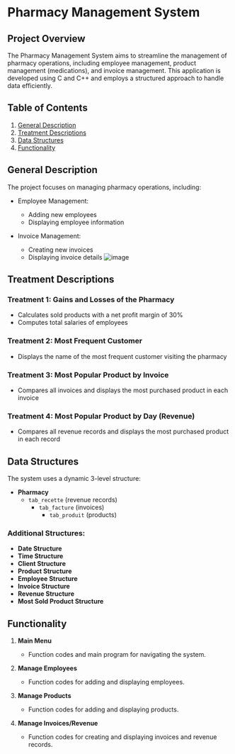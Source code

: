 # Pharmacy Management System

## Project Overview

The Pharmacy Management System aims to streamline the management of pharmacy operations, including employee management, product management (medications), and invoice management. This application is developed using C and C++ and employs a structured approach to handle data efficiently.

## Table of Contents

1. [General Description](#general-description)
2. [Treatment Descriptions](#treatment-descriptions)
3. [Data Structures](#data-structures)
4. [Functionality](#functionality)

## General Description

The project focuses on managing pharmacy operations, including:

- Employee Management:
  - Adding new employees
  - Displaying employee information

- Invoice Management:
  - Creating new invoices
  - Displaying invoice details
![image](https://github.com/user-attachments/assets/dbbed233-5c6b-4e89-8c5f-e97ac9077eaf)
## Treatment Descriptions

### Treatment 1: Gains and Losses of the Pharmacy

- Calculates sold products with a net profit margin of 30%
- Computes total salaries of employees

### Treatment 2: Most Frequent Customer

- Displays the name of the most frequent customer visiting the pharmacy

### Treatment 3: Most Popular Product by Invoice

- Compares all invoices and displays the most purchased product in each invoice

### Treatment 4: Most Popular Product by Day (Revenue)

- Compares all revenue records and displays the most purchased product in each record

## Data Structures

The system uses a dynamic 3-level structure:

- **Pharmacy** 
  - `tab_recette` (revenue records)
    - `tab_facture` (invoices)
      - `tab_produit` (products)

### Additional Structures:

- **Date Structure**
- **Time Structure**
- **Client Structure**
- **Product Structure**
- **Employee Structure**
- **Invoice Structure**
- **Revenue Structure**
- **Most Sold Product Structure**

## Functionality

1. **Main Menu**
   - Function codes and main program for navigating the system.

2. **Manage Employees**
   - Function codes for adding and displaying employees.


3. **Manage Products**
   - Function codes for adding and displaying products.

4. **Manage Invoices/Revenue**
   - Function codes for creating and displaying invoices and revenue records.




